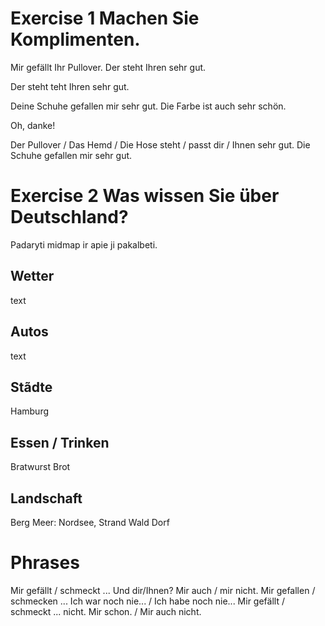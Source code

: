 # Exercise 1 Machen Sie Komplimenten.

Mir gefällt Ihr Pullover.
Der steht Ihren sehr gut.

Der steht teht Ihren sehr gut.

Deine Schuhe gefallen mir sehr gut.
Die Farbe ist auch sehr schön.

Oh, danke!

Der Pullover / Das Hemd / Die Hose steht / passt dir / Ihnen sehr gut.
Die Schuhe gefallen mir sehr gut.




 

# Exercise 2 Was wissen Sie über Deutschland?

Padaryti midmap ir apie ji pakalbeti.

## Wetter

text

## Autos

text

## Stãdte

Hamburg

## Essen / Trinken

Bratwurst
Brot
 
## Landschaft
Berg
Meer: Nordsee, Strand
Wald
Dorf

# Phrases

Mir gefällt / schmeckt ... Und dir/Ihnen? Mir auch / mir nicht.
Mir gefallen / schmecken ... Ich war noch nie... / Ich habe noch nie...
Mir gefällt / schmeckt ... nicht. Mir schon. / Mir auch nicht.

